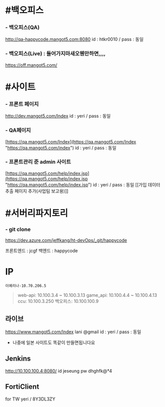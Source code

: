 
# #백오피스

### - 백오피스(QA) 
http://qa-happycode.mangot5.com:8080
id : htkr0010 / pass : 동일
### - 백오피스(Live) : 들어가지마새오웬만하면,,,,
https://off.mangot5.com/

# #사이트
### - 프론트 페이지
http://dev.mangot5.com/Index
id : yeri / pass : 동일
### - QA페이지
[https://qa.mangot5.com/Index](https://qa.mangot5.com/Index "https://qa.mangot5.com/index")
id : yeri / pass : 동일

### - 프론트관리 준 admin 사이트
[https://qa.mangot5.com/help/index.jsp](https://qa.mangot5.com/help/index.jsp "https://qa.mangot5.com/help/index.jsp")
id : yeri / pass : 동일
[[가입 데이터 추출 페이지 추가(사업팀 보고용)]]



# #서버리파지토리
### - git clone
https://dev.azure.com/jeffkang/ht-devOps/_git/happycode


프론트엔드 : jcgf
백엔드 : happycode



# IP

```
이예리나-10.70.206.5  
```

> web-api: 10.100.3.4 ~ 10.100.3.13
> game_api: 10.100.4.4 ~ 10.100.4.13
> ccu: 10.100.3.250
> 백오피스: 10.100.100.9

## 라이브
https://www.mangot5.com/Index
lani @gmail
id : yeri / pass : 동일

- 나중에 일본 사이트도 똑같이 만들면됩니다요



## Jenkins
http://10.100.100.4:8080/
id jeseung
pw dhghfk@*4


## FortiClient

for TW
yeri / 8Y3DL3ZY